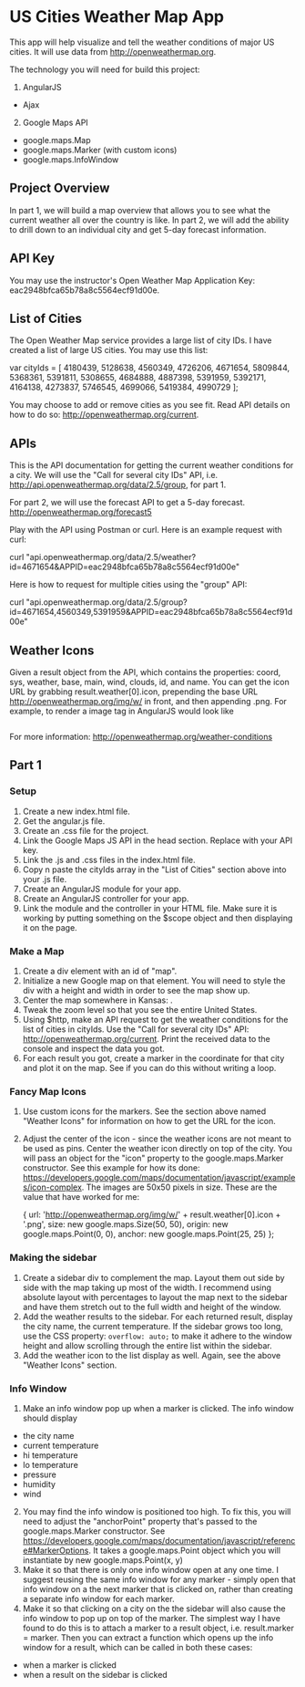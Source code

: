 # US Cities Weather Map App

This app will help visualize and tell the weather conditions of major US cities. It will use data from http://openweathermap.org.

The technology you will need for build this project:

1. AngularJS
  * Ajax
2. Google Maps API
  * google.maps.Map
  * google.maps.Marker (with custom icons)
  * google.maps.InfoWindow

## Project Overview

In part 1, we will build a map overview that allows you to see what the current weather all over the country is like. In part 2, we will add the ability to drill down to an individual city and get 5-day forecast information.

## API Key

You may use the instructor's Open Weather Map Application Key: eac2948bfca65b78a8c5564ecf91d00e.

## List of Cities

The Open Weather Map service provides a large list of city IDs. I have created a list of large US cities. You may use this list:

var cityIds = [
  4180439,
  5128638,
  4560349,
  4726206,
  4671654,
  5809844,
  5368361,
  5391811,
  5308655,
  4684888,
  4887398,
  5391959,
  5392171,
  4164138,
  4273837,
  5746545,
  4699066,
  5419384,
  4990729
];

You may choose to add or remove cities as you see fit. Read API details on how to do so: http://openweathermap.org/current.

## APIs

This is the API documentation for getting the current weather conditions for a city. We will use the "Call for several city IDs" API, i.e. http://api.openweathermap.org/data/2.5/group, for part 1.

For part 2, we will use the forecast API to get a 5-day forecast. http://openweathermap.org/forecast5

Play with the API using Postman or curl. Here is an example request with curl:

curl "api.openweathermap.org/data/2.5/weather?id=4671654&APPID=eac2948bfca65b78a8c5564ecf91d00e"

Here is how to request for multiple cities using the "group" API:

curl "api.openweathermap.org/data/2.5/group?id=4671654,4560349,5391959&APPID=eac2948bfca65b78a8c5564ecf91d00e"

## Weather Icons

Given a result object from the API, which contains the properties: coord, sys, weather, base, main, wind, clouds, id, and name. You can get the icon URL by grabbing result.weather[0].icon, prepending the base URL http://openweathermap.org/img/w/ in front, and then appending .png. For example, to render a image tag in AngularJS would look like

<img ng-src="http://openweathermap.org/img/w/{{result.weaher[0].icon}}.png">

For more information: http://openweathermap.org/weather-conditions

## Part 1

### Setup

1. Create a new index.html file.
2. Get the angular.js file.
3. Create an .css file for the project.
5. Link the Google Maps JS API <script src="https://maps.googleapis.com/maps/api/js?key=YOUR_API_KEY"></script> in the head section. Replace with your API key.
6. Link the .js and .css files in the index.html file.
7. Copy n paste the cityIds array in the "List of Cities" section above into your .js file.
8. Create an AngularJS module for your app.
9. Create an AngularJS controller for your app.
10. Link the module and the controller in your HTML file. Make sure it is working by putting something on the $scope object and then displaying it on the page.

### Make a Map

1. Create a div element with an id of "map".
2. Initialize a new Google map on that element. You will need to style the div with a height and width in order to see the map show up.
3. Center the map somewhere in Kansas: .
4. Tweak the zoom level so that you see the entire United States.
5. Using $http, make an API request to get the weather conditions for the list of cities in cityIds. Use the "Call for several city IDs" API: http://openweathermap.org/current. Print the received data to the console and inspect the data you got.
6. For each result you got, create a marker in the coordinate for that city and plot it on the map. See if you can do this without writing a loop.

### Fancy Map Icons

1. Use custom icons for the markers. See the section above named "Weather Icons" for information on how to get the URL for the icon.
2. Adjust the center of the icon - since the weather icons are not meant to be used as pins. Center the weather icon directly on top of the city. You will pass an object for the "icon" property to the google.maps.Marker constructor. See this example for how its done: https://developers.google.com/maps/documentation/javascript/examples/icon-complex. The images are 50x50 pixels in size. These are the value that have worked for me:

    {
      url: 'http://openweathermap.org/img/w/' + result.weather[0].icon + '.png',
      size: new google.maps.Size(50, 50),
      origin: new google.maps.Point(0, 0),
      anchor: new google.maps.Point(25, 25)
    };

### Making the sidebar

1. Create a sidebar div to complement the map. Layout them out side by side with the map taking up most of the width. I recommend using absolute layout with percentages to layout the map next to the sidebar and have them stretch out to the full width and height of the window.
2. Add the weather results to the sidebar. For each returned result, display the city name, the current temperature. If the sidebar grows too long, use the CSS property: `overflow: auto;` to make it adhere to the window height and allow scrolling through the entire list within the sidebar.
3. Add the weather icon to the list display as well. Again, see the above "Weather Icons" section.

### Info Window

1. Make an info window pop up when a marker is clicked. The info window should display
  * the city name
  * current temperature
  * hi temperature
  * lo temperature
  * pressure
  * humidity
  * wind
2. You may find the info window is positioned too high. To fix this, you will need to adjust the "anchorPoint" property that's passed to the google.maps.Marker constructor. See https://developers.google.com/maps/documentation/javascript/reference#MarkerOptions. It takes a google.maps.Point object which you will instantiate by new google.maps.Point(x, y)
3. Make it so that there is only one info window open at any one time. I suggest reusing the same info window for any marker - simply open that info window on a the next marker that is clicked on, rather than creating a separate info window for each marker.
4. Make it so that clicking on a city on the the sidebar will also cause the info window to pop up on top of the marker. The simplest way I have found to do this is to attach a marker to a result object, i.e. result.marker = marker. Then you can extract a function which opens up the info window for a result, which can be called in both these cases:
  * when a marker is clicked
  * when a result on the sidebar is clicked

